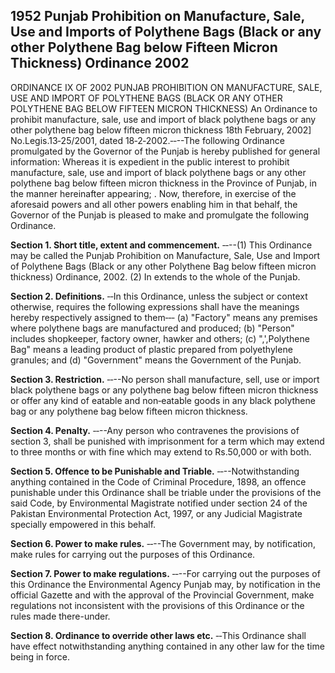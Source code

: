 ## 1952 Punjab Prohibition on Manufacture, Sale, Use and Imports of Polythene Bags (Black or any other Polythene Bag below Fifteen Micron Thickness) Ordinance 2002
 
ORDINANCE IX OF 2002
PUNJAB PROHIBITION ON MANUFACTURE, SALE, USE AND
IMPORT OF POLYTHENE BAGS (BLACK OR ANY OTHER
POLYTHENE BAG BELOW FIFTEEN MICRON THICKNESS)
An Ordinance to prohibit manufacture, sale, use and
import of black polythene bags or any other polythene
bag below fifteen micron thickness
18th February, 2002]
No.Legis.13‑25/2001, dated 18‑2‑2002.‑‑--The following Ordinance promulgated by the Governor of the Punjab is hereby published for general information:
Whereas it is expedient in the public interest to prohibit manufacture, sale, use and import of black polythene bags or any other polythene bag below fifteen micron thickness in the Province of Punjab, in the manner hereinafter appearing; .
Now, therefore, in exercise of the aforesaid powers and all other powers enabling him in that behalf, the Governor of the Punjab is pleased to make and promulgate the following Ordinance.


**Section 1. Short title, extent and commencement.**
‑‑--(1) This Ordinance may be called the Punjab Prohibition on Manufacture, Sale, Use and Import of Polythene Bags (Black or any other Polythene Bag below fifteen micron thickness) Ordinance, 2002.
   (2) In extends to the whole of the Punjab.

 

**Section 2. Definitions.**
‑‑In this Ordinance, unless the subject or context otherwise, requires the following expressions shall have the meanings hereby respectively assigned to them‑‑‑
   (a) "Factory" means any premises where polythene bags are manufactured and produced;
   (b) "Person" includes shopkeeper, factory owner, hawker and others;
   (c) ",',Polythene Bag" means a leading product of plastic prepared from polyethylene granules; and
   (d) "Government" means the Government of the Punjab.

 

**Section 3. Restriction.**
‑‑--No person shall manufacture, sell, use or import black polythene bags or any polythene bag below fifteen micron thickness or offer any kind of eatable and non‑eatable goods in any black polythene bag or any polythene bag below fifteen micron thickness.

 

**Section 4. Penalty.**
‑‑--Any person who contravenes the provisions of section 3, shall be punished with imprisonment for a term which may extend to three months or with fine which may extend to Rs.50,000 or with both.

 

**Section 5. Offence to be Punishable and Triable.**
‑‑--Notwithstanding anything contained in the Code of Criminal Procedure, 1898, an offence punishable under this Ordinance shall be triable under the provisions of the said Code, by Environmental Magistrate notified under section 24 of the Pakistan Environmental Protection Act, 1997, or any Judicial Magistrate specially empowered in this behalf.

 

**Section 6. Power to make rules.**
‑‑--The Government may, by notification, make rules for carrying out the purposes of this Ordinance.

 

**Section 7. Power to make regulations.**
‑‑--For carrying out the purposes of this Ordinance the Environmental Agency Punjab may, by notification in the official Gazette and with the approval of the Provincial Government, make regulations not inconsistent with the provisions of this Ordinance or the rules made there-under.

 

**Section 8. Ordinance to override other laws etc.**
‑‑This Ordinance shall have effect notwithstanding anything contained in any other law for the time being in force.

